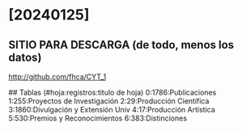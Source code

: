 # [20240125]

## SITIO PARA DESCARGA (de todo, menos los datos)
http://github.com/fhca/CYT_1

## Tablas (#hoja:registros:titulo de hoja)
0:1786:Publicaciones
1:255:Proyectos de Investigación
2:29:Producción Científica
3:1860:Divulgación y Extensión Univ
4:17:Producción Artística
5:530:Premios y Reconocimientos
6:383:Distinciones

